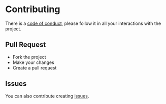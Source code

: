 # Contributing
There is a [code of conduct](https://github.com/pedro-isacss/everydark/blob/master/CODE_OF_CONDUCT.md), please follow it in all your interactions with the project.

## Pull Request
- Fork the project
- Make your changes
- Create a pull request

## Issues
You can also contribute creating [issues](https://github.com/pedro-isacss/everydark/issues).
